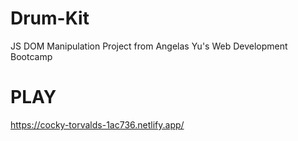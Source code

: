 # Drum-Kit
JS DOM Manipulation Project from Angelas Yu's Web Development Bootcamp

# PLAY
https://cocky-torvalds-1ac736.netlify.app/
